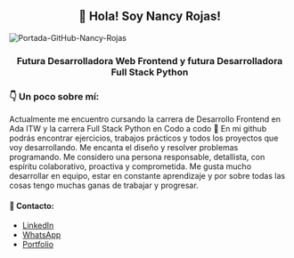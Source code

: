<h2 align=center>👋 Hola! Soy Nancy Rojas!</h2>

![Portada-GitHub-Nancy-Rojas](https://user-images.githubusercontent.com/107220373/192089005-de827cf8-d984-4bf3-82c7-eee21ae02b4d.gif)

<h3 align=center>Futura Desarrolladora Web Frontend y futura Desarrolladora Full Stack Python<h3>


### 👇 Un poco sobre mí:

Actualmente me encuentro cursando la carrera de Desarrollo Frontend en Ada ITW y la carrera Full Stack Python en Codo a codo 🚀 En mi github podrás encontrar ejercicios, trabajos prácticos y todos los proyectos que voy desarrollando.
Me encanta el diseño y resolver problemas programando. Me considero una persona responsable, detallista, con espíritu colaborativo, proactiva y comprometida. 
Me gusta mucho desarrollar en equipo, estar en constante aprendizaje y por sobre todas las cosas tengo muchas ganas de trabajar y progresar.

#### 📲 Contacto:
- [LinkedIn](https://www.linkedin.com/in/nancy-clarisa-rojas/)
- [WhatsApp](https://api.whatsapp.com/send?phone=541164632224)
- [Portfolio](https://nancycrojas.github.io/portfolio/)
